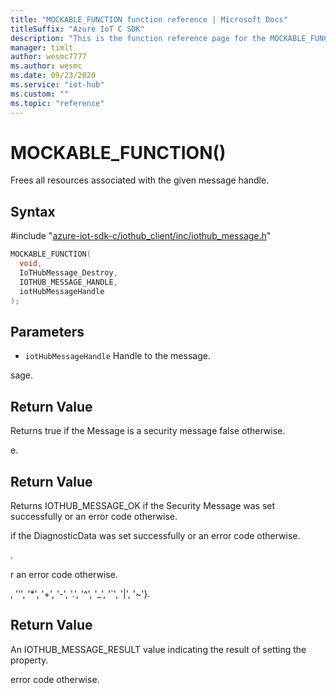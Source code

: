 ```yaml
---                             
title: "MOCKABLE_FUNCTION function reference | Microsoft Docs" 
titleSuffix: "Azure IoT C SDK"            
description: "This is the function reference page for the MOCKABLE_FUNCTION() function in the Azure IoT C SDK. This SDK is used with Azure IoT Hub and Azure IoT Hub Device Provisioning Service"            
manager: timlt                 
author: wesmc7777              
ms.author: wesmc               
ms.date: 09/23/2020                    
ms.service: "iot-hub"             
ms.custom: ""                
ms.topic: "reference"        
---                            
```


# MOCKABLE_FUNCTION()

Frees all resources associated with the given message handle.

## Syntax

\#include "[azure-iot-sdk-c/iothub_client/inc/iothub_message.h](../iothub-message-h.md)"  
```C
MOCKABLE_FUNCTION(
  void,
  IoTHubMessage_Destroy,
  IOTHUB_MESSAGE_HANDLE,
  iotHubMessageHandle
);
```

## Parameters
* `iotHubMessageHandle` Handle to the message.

sage.

## Return Value
Returns true if the Message is a security message false otherwise.

e.

## Return Value
Returns IOTHUB_MESSAGE_OK if the Security Message was set successfully or an error code otherwise.

 if the DiagnosticData was set successfully or an error code otherwise.

.

r an error code otherwise.

, ''', '*', '+', '-', '.', '^', '_', '`', '|', '~'}.

## Return Value
An IOTHUB_MESSAGE_RESULT value indicating the result of setting the property.

error code otherwise.

